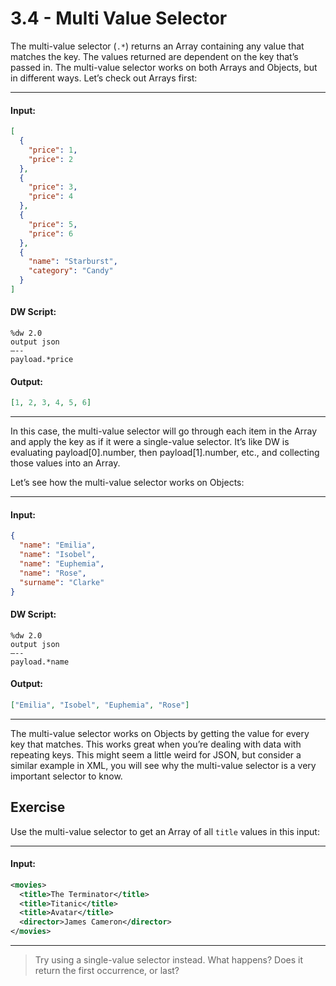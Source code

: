 # 3.4 - Multi Value Selector

The multi-value selector (`.*`) returns an Array containing any value that matches the key. The values returned are dependent on the key that’s passed in. The multi-value selector works on both Arrays and Objects, but in different ways. Let’s check out Arrays first:

---
#### Input:
```json
[
  {
    "price": 1,
    "price": 2
  },
  {
    "price": 3,
    "price": 4
  },
  {
    "price": 5,
    "price": 6
  },
  {
    "name": "Starburst",
    "category": "Candy"
  }
]
```
#### DW Script:
```dw
%dw 2.0
output json
—--
payload.*price
```
#### Output:
```json
[1, 2, 3, 4, 5, 6]
```
---

In this case, the multi-value selector will go through each item in the Array and apply the key as if it were a single-value selector. It’s like DW is evaluating payload[0].number, then payload[1].number, etc., and collecting those values into an Array.

Let’s see how the multi-value selector works on Objects:

---
#### Input:
```json
{
  "name": "Emilia",
  "name": "Isobel",
  "name": "Euphemia",
  "name": "Rose",
  "surname": "Clarke"
}
```
#### DW Script:
```dw
%dw 2.0
output json
—--
payload.*name
```
#### Output:
```json
["Emilia", "Isobel", "Euphemia", "Rose"]
```
---

The multi-value selector works on Objects by getting the value for every key that matches. This works great when you’re dealing with data with repeating keys. This might seem a little weird for JSON, but consider a similar example in XML, you will see why the multi-value selector is a very important selector to know.

## Exercise

Use the multi-value selector to get an Array of all `title` values in this input:

---
#### Input:
```xml
<movies>
  <title>The Terminator</title>
  <title>Titanic</title>
  <title>Avatar</title>
  <director>James Cameron</director>
</movies>
```
---

> Try using a single-value selector instead. What happens? Does it return the first occurrence, or last?
